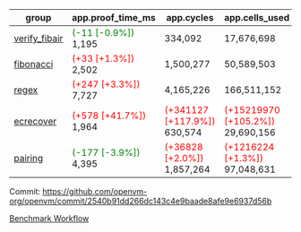 | group | app.proof_time_ms | app.cycles | app.cells_used | leaf.proof_time_ms | leaf.cycles | leaf.cells_used |
| -- | -- | -- | -- | -- | -- | -- |
| [verify_fibair](https://github.com/openvm-org/openvm/blob/benchmark-results/benchmarks-pr/1642/verify_fibair-2540b91dd266dc143c4e9baade8afe9e6937d56b.md) |<span style='color: green'>(-11 [-0.9%])</span> 1,195 |  334,092 |  17,676,698 |- | - | - |
| [fibonacci](https://github.com/openvm-org/openvm/blob/benchmark-results/benchmarks-pr/1642/fibonacci-2540b91dd266dc143c4e9baade8afe9e6937d56b.md) |<span style='color: red'>(+33 [+1.3%])</span> 2,502 |  1,500,277 |  50,589,503 |- | - | - |
| [regex](https://github.com/openvm-org/openvm/blob/benchmark-results/benchmarks-pr/1642/regex-2540b91dd266dc143c4e9baade8afe9e6937d56b.md) |<span style='color: red'>(+247 [+3.3%])</span> 7,727 |  4,165,226 |  166,511,152 |- | - | - |
| [ecrecover](https://github.com/openvm-org/openvm/blob/benchmark-results/benchmarks-pr/1642/ecrecover-2540b91dd266dc143c4e9baade8afe9e6937d56b.md) |<span style='color: red'>(+578 [+41.7%])</span> 1,964 | <span style='color: red'>(+341127 [+117.9%])</span> 630,574 | <span style='color: red'>(+15219970 [+105.2%])</span> 29,690,156 |- | - | - |
| [pairing](https://github.com/openvm-org/openvm/blob/benchmark-results/benchmarks-pr/1642/pairing-2540b91dd266dc143c4e9baade8afe9e6937d56b.md) |<span style='color: green'>(-177 [-3.9%])</span> 4,395 | <span style='color: red'>(+36828 [+2.0%])</span> 1,857,264 | <span style='color: red'>(+1216224 [+1.3%])</span> 97,048,631 |- | - | - |


Commit: https://github.com/openvm-org/openvm/commit/2540b91dd266dc143c4e9baade8afe9e6937d56b

[Benchmark Workflow](https://github.com/openvm-org/openvm/actions/runs/15119888216)
